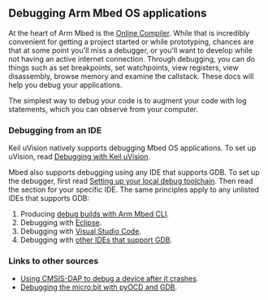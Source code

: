 ## Debugging Arm Mbed OS applications

At the heart of Arm Mbed is the <a href="/docs/v5.7/tools/arm-online-compiler.html" target="_blank">Online Compiler</a>. While that is incredibly convenient for getting a project started or while prototyping, chances are that at some point you'll miss a debugger, or you'll want to develop while not having an active internet connection. Through debugging, you can do things such as set breakpoints, set watchpoints, view registers, view disassembly, browse memory and examine the callstack. These docs will help you debug your applications.

The simplest way to debug your code is to augment your code with log statements, which you can observe from your computer.

### Debugging from an IDE

Keil uVision natively supports debugging Mbed OS applications. To set up uVision, read <a href="/docs/v5.7/tutorials/keil-uvision.html" target="_blank">Debugging with Keil uVision</a>.

Mbed also supports debugging using any IDE that supports GDB. To set up the debugger, first read <a href="/docs/v5.7/tools/setting-up-a-local-debug-toolchain.html" target="_blank">Setting up your local debug toolchain</a>. Then read the section for your specific IDE. The same principles apply to any unlisted IDEs that supports GDB:

1. Producing <a href="/docs/v5.7/tools/debug-builds-with-arm-mbed-cli.html" target="_blank">debug builds with Arm Mbed CLI</a>.
1. Debugging with <a href="/docs/v5.7/tutorials/eclipse.html" target="_blank">Eclipse</a>.
1. Debugging with <a href="/docs/v5.7/tutorials/visual-studio-code.html" target="_blank">Visual Studio Code</a>.
1. Debugging with <a href="/docs/v5.7/tools/debugging.html" target="_blank">other IDEs that support GDB</a>.

### Links to other sources

- <a href="https://os.mbed.com/blog/entry/Post-mortem-debugging-with-ARM-mbed/" target="_blank">Using CMSIS-DAP to debug a device after it crashes</a>.
- <a href="/docs/v5.7/tutorials/debug-microbit.html" target="_blank">Debugging the micro:bit with pyOCD and GDB</a>.
